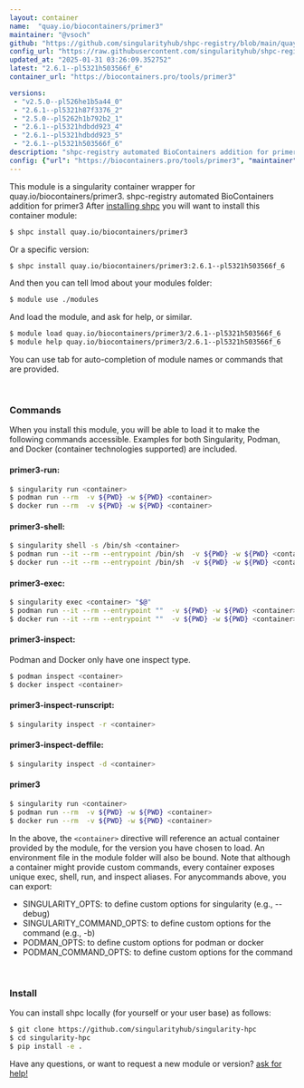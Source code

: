 ```yaml
---
layout: container
name:  "quay.io/biocontainers/primer3"
maintainer: "@vsoch"
github: "https://github.com/singularityhub/shpc-registry/blob/main/quay.io/biocontainers/primer3/container.yaml"
config_url: "https://raw.githubusercontent.com/singularityhub/shpc-registry/main/quay.io/biocontainers/primer3/container.yaml"
updated_at: "2025-01-31 03:26:09.352752"
latest: "2.6.1--pl5321h503566f_6"
container_url: "https://biocontainers.pro/tools/primer3"

versions:
 - "v2.5.0--pl526he1b5a44_0"
 - "2.6.1--pl5321h87f3376_2"
 - "2.5.0--pl5262h1b792b2_1"
 - "2.6.1--pl5321hdbdd923_4"
 - "2.6.1--pl5321hdbdd923_5"
 - "2.6.1--pl5321h503566f_6"
description: "shpc-registry automated BioContainers addition for primer3"
config: {"url": "https://biocontainers.pro/tools/primer3", "maintainer": "@vsoch", "description": "shpc-registry automated BioContainers addition for primer3", "latest": {"2.6.1--pl5321h503566f_6": "sha256:8ac5b8ed57e971c54d93d7ad516c7bc7a986e9c8d6bf4c583e843f067baa597b"}, "tags": {"v2.5.0--pl526he1b5a44_0": "sha256:1ed28959ef83be7f8c436c641b80f36ec41089aa0112f6276b1bb63c5798ce50", "2.6.1--pl5321h87f3376_2": "sha256:02b13b3403cab8201b92d0580de6fadca4e19fae6caaedc0d6cb36cb8afb5568", "2.5.0--pl5262h1b792b2_1": "sha256:f7913349cc10b498da1058fbcb848539e816bd437f2ab4b211252d636b3e840f", "2.6.1--pl5321hdbdd923_4": "sha256:f37dcb36d0d68d17cca80aec1fc39f6e69503b8ad53272c1a330ed9e8a13554b", "2.6.1--pl5321hdbdd923_5": "sha256:dad40cbfe8d4d3c56a78c6d814c3f63b60df2da99cd70fe5a90080b89ff9e249", "2.6.1--pl5321h503566f_6": "sha256:8ac5b8ed57e971c54d93d7ad516c7bc7a986e9c8d6bf4c583e843f067baa597b"}, "docker": "quay.io/biocontainers/primer3"}
---
```


This module is a singularity container wrapper for quay.io/biocontainers/primer3.
shpc-registry automated BioContainers addition for primer3
After [installing shpc](#install) you will want to install this container module:


```bash
$ shpc install quay.io/biocontainers/primer3
```

Or a specific version:

```bash
$ shpc install quay.io/biocontainers/primer3:2.6.1--pl5321h503566f_6
```

And then you can tell lmod about your modules folder:

```bash
$ module use ./modules
```

And load the module, and ask for help, or similar.

```bash
$ module load quay.io/biocontainers/primer3/2.6.1--pl5321h503566f_6
$ module help quay.io/biocontainers/primer3/2.6.1--pl5321h503566f_6
```

You can use tab for auto-completion of module names or commands that are provided.

<br>

### Commands

When you install this module, you will be able to load it to make the following commands accessible.
Examples for both Singularity, Podman, and Docker (container technologies supported) are included.

#### primer3-run:

```bash
$ singularity run <container>
$ podman run --rm  -v ${PWD} -w ${PWD} <container>
$ docker run --rm  -v ${PWD} -w ${PWD} <container>
```

#### primer3-shell:

```bash
$ singularity shell -s /bin/sh <container>
$ podman run --it --rm --entrypoint /bin/sh  -v ${PWD} -w ${PWD} <container>
$ docker run --it --rm --entrypoint /bin/sh  -v ${PWD} -w ${PWD} <container>
```

#### primer3-exec:

```bash
$ singularity exec <container> "$@"
$ podman run --it --rm --entrypoint ""  -v ${PWD} -w ${PWD} <container> "$@"
$ docker run --it --rm --entrypoint ""  -v ${PWD} -w ${PWD} <container> "$@"
```

#### primer3-inspect:

Podman and Docker only have one inspect type.

```bash
$ podman inspect <container>
$ docker inspect <container>
```

#### primer3-inspect-runscript:

```bash
$ singularity inspect -r <container>
```

#### primer3-inspect-deffile:

```bash
$ singularity inspect -d <container>
```



#### primer3

```bash
$ singularity run <container>
$ podman run --rm  -v ${PWD} -w ${PWD} <container>
$ docker run --rm  -v ${PWD} -w ${PWD} <container>
```


In the above, the `<container>` directive will reference an actual container provided
by the module, for the version you have chosen to load. An environment file in the
module folder will also be bound. Note that although a container
might provide custom commands, every container exposes unique exec, shell, run, and
inspect aliases. For anycommands above, you can export:

 - SINGULARITY_OPTS: to define custom options for singularity (e.g., --debug)
 - SINGULARITY_COMMAND_OPTS: to define custom options for the command (e.g., -b)
 - PODMAN_OPTS: to define custom options for podman or docker
 - PODMAN_COMMAND_OPTS: to define custom options for the command

<br>

### Install

You can install shpc locally (for yourself or your user base) as follows:

```bash
$ git clone https://github.com/singularityhub/singularity-hpc
$ cd singularity-hpc
$ pip install -e .
```

Have any questions, or want to request a new module or version? [ask for help!](https://github.com/singularityhub/singularity-hpc/issues)